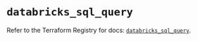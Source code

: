 # `databricks_sql_query`

Refer to the Terraform Registry for docs: [`databricks_sql_query`](https://registry.terraform.io/providers/databricks/databricks/1.37.1/docs/resources/sql_query).
